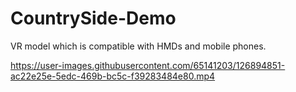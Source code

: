 # CountrySide-Demo
VR model which is compatible with HMDs and mobile phones.


https://user-images.githubusercontent.com/65141203/126894851-ac22e25e-5edc-469b-bc5c-f39283484e80.mp4

